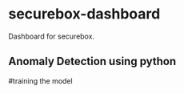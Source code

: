 
# securebox-dashboard
Dashboard for securebox.

## Anomaly Detection using python
 
#training the model
